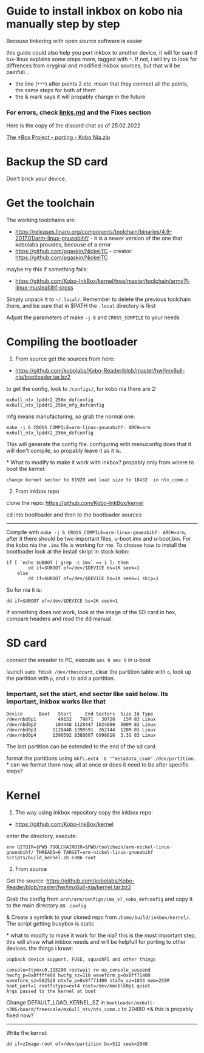 # Guide to install inkbox on kobo nia manually step by step
Becouse tinkering with open source software is easier

this guide could also help you port inkbox to another device, it will for sure if tux-linux explains some steps more, tagged with `*`. If not, i will try to look for diffrences from oryginal and modified inkbox sources, but that will be painfull...
- the line (`***`) after points 2 etc. mean that they connect all the points, the same steps for both of them
- the & mark says it will propably change in the future

### For errors, check [links.md](https://github.com/Szybet/kobo-nia-audio/blob/main/links.md) and the Fixes section

Here is the copy of the discord chat as of 25.02.2022

[The *Box Project - porting - Kobo Nia.zip](https://github.com/Szybet/kobo-nia-audio/files/8144569/The.Box.Project.-.porting.-.Kobo.Nia.zip)

# Backup the SD card
Don't brick your device.

# Get the toolchain
The working toolchains are:
- https://releases.linaro.org/components/toolchain/binaries/4.9-2017.01/arm-linux-gnueabihf/ - it is a newer version of the one that kobolabs provides, becouse of a error
- https://github.com/pgaskin/NickelTC - creator: https://github.com/pgaskin/NickelTC

maybe try this if something fails:
- https://github.com/Kobo-InkBox/kernel/tree/master/toolchain/armv7l-linux-musleabihf-cross

Simply unpack it to `~/.local/`. Remember to delete the previous toolchain there, and be sure that in $PATH the `.local` directory is first

Adjust the parameters of make `-j 6` and `CROSS_COMPILE` to your needs

# Compiling the bootloader
1. From source
get the sources from here:
- https://github.com/kobolabs/Kobo-Reader/blob/master/hw/imx6ull-nia/bootloader.tar.bz2

to get the config, look to `/configs/`, for kobo nia there are 2:
```
mx6ull_ntx_lpddr2_256m_defconfig
mx6ull_ntx_lpddr2_256m_mfg_defconfig
```
mfg means manufacturing, so grab the normal one:
```
make -j 6 CROSS_COMPILE=arm-linux-gnueabihf- ARCH=arm mx6ull_ntx_lpddr2_256m_defconfig
```
This will generate the config file.
configuring with menuconfig does that it will don't compile, so propably leave it as it is.

\* What to modify to make it work with inkbox? propably only from where to boot the kernel:
```
change kernel sector to 81920 and load size to 18432  in ntx_comm.c
```


2. From inkbox repo

clone the repo: https://github.com/Kobo-InkBox/kernel

cd into bootloader and then to the bootloader sources

***

Compile with `make -j 6 CROSS_COMPILE=arm-linux-gnueabihf- ARCH=arm`, after it there should be two important files, u-boot.imx and u-boot.bin. For the kobo nia the `.imx` file is working for me. To choose how to install the bootloader look at the install skript in stock kobo:
```
if [ `echo $UBOOT | grep -c imx` == 1 ]; then
        dd if=$UBOOT of=/dev/$DEVICE bs=1K seek=1
    else
        dd if=$UBOOT of=/dev/$DEVICE bs=1K seek=1 skip=1
```
So for nia it is:
```
dd if=$UBOOT of=/dev/$DEVICE bs=1K seek=1
```
If something does not work, look at the image of the SD card in hex, compare headers and read the dd manual.

# SD card
connect the ereader to PC, execute `ums 0 mmc 0` in u-boot

launch `sudo fdisk /dev/thesdcard`, clear the partition table with `o`, look up the partition with `p`, and `n` to add a partition.

### Important, set the start, end sector like said below. Its important, inkbox works like that
```
Device      Boot   Start     End Sectors  Size Id Type
/dev/nbd0p1        49152   79871   30720   15M 83 Linux
/dev/nbd0p2       104448 1128447 1024000  500M 83 Linux
/dev/nbd0p3      1128448 1390591  262144  128M 83 Linux
/dev/nbd0p4      1390592 8388607 6998016  3.3G 83 Linux
```
The last partition can be extended to the end of the sd card

format the partitions using ```mkfs.ext4 -O "^metadata_csum" /dev/partition```. \* can we format them now, all at once or does it need to be after specific steps?

# Kernel
1. The way using inkbox repository
copy the inkbox repo:
- https://github.com/Kobo-InkBox/kernel

enter the directory, execute:
```
env GITDIR=$PWD TOOLCHAINDIR=$PWD/toolchain/arm-nickel-linux-gnueabihf/ THREADS=6 TARGET=arm-nickel-linux-gnueabihf scripts/build_kernel.sh n306 root
```

2. From source

Get the source: https://github.com/kobolabs/Kobo-Reader/blob/master/hw/imx6ull-nia/kernel.tar.bz2

Grab the config from `arch/arm/configs/imx_v7_kobo_defconfig` and copy it to the main directory as `.config`

& Create a symlink to your cloned repo from `/home/build/inkbox/kernel/`. The script getting busybox is static

\* what to modify to make it work for the nia? this is the most important step, this will show what inkbox needs and will be helpfull for porting to other devices. the things i know:
```
oopback device support, FUSE, squashFS and other things

console=ttymxc0,115200 rootwait rw no_console_suspend hwcfg_p=0x8ffffe00 hwcfg_sz=110 waveform_p=0x8ff71a00 waveform_sz=582529 ntxfw_p=0x8ff71400 ntxfw_sz=1034 mem=255M boot_port=1 rootfstype=ext4 root=/dev/mmcblk0p1 quiet
Args passed to the kernel at boot
```

Change DEFAULT_LOAD_KERNEL_SZ in `bootloader/mx6ull-n306/board/freescale/mx6ull_ntx/ntx_comm.c` to 20480 \*& this is propably fixed now?

***
Write the kernel:
```
dd if=zImage-root of=/dev/partition bs=512 seek=2048
```
